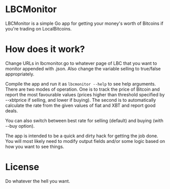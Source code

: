 LBCMonitor
==========

LBCMonitor is a simple Go app for getting your money's worth of Bitcoins if
you're trading on LocalBitcoins.

# How does it work?

Change URLs in lbcmonitor.go to whatever page of LBC that you want to monitor
appended with .json. Also change the variable selling to true/false
appropriately.

Compile the app and run it as `lbcmonitor --help` to see help arguments. There
are two modes of operation. One is to track the price of Bitcoin and report the
most favourable values (prices higher than threshold specified by --xbtprice if
selling, and lower if buying). The second is to automatically calculate the rate
from the given values of fiat and XBT and report good deals.

You can also switch between best rate for selling (default) and buying (with
--buy option).

The app is intended to be a quick and dirty hack for getting the job done. You
will most likely need to modify output fields and/or some logic based on how you
want to see things.

# License

Do whatever the hell you want.
